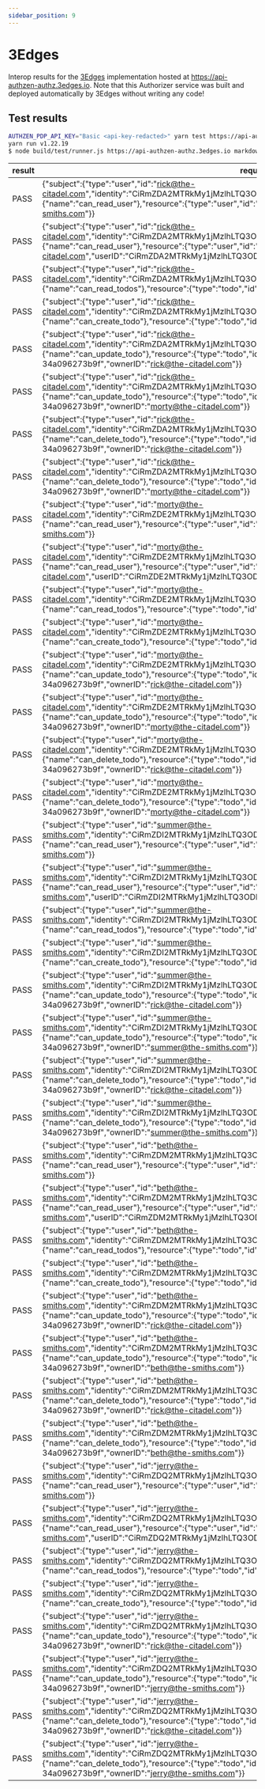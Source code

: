 ```yaml
---
sidebar_position: 9
---
```


# 3Edges

Interop results for the [3Edges](https://www.3edges.com/) implementation hosted at https://api-authzen-authz.3edges.io. Note that this Authorizer service was built and deployed automatically by 3Edges without writing any code!

## Test results

```bash
AUTHZEN_PDP_API_KEY="Basic <api-key-redacted>" yarn test https://api-authzen-authz.3edges.io markdown
yarn run v1.22.19
$ node build/test/runner.js https://api-authzen-authz.3edges.io markdown
```
result | request
--- | ---
PASS | {"subject":{"type":"user","id":"rick@the-citadel.com","identity":"CiRmZDA2MTRkMy1jMzlhLTQ3ODEtYjdiZC04Yjk2ZjVhNTEwMGQSBWxvY2Fs"},"action":{"name":"can_read_user"},"resource":{"type":"user","id":"beth@the-smiths.com","userID":"beth@the-smiths.com"}}
PASS | {"subject":{"type":"user","id":"rick@the-citadel.com","identity":"CiRmZDA2MTRkMy1jMzlhLTQ3ODEtYjdiZC04Yjk2ZjVhNTEwMGQSBWxvY2Fs"},"action":{"name":"can_read_user"},"resource":{"type":"user","id":"rick@the-citadel.com","userID":"CiRmZDA2MTRkMy1jMzlhLTQ3ODEtYjdiZC04Yjk2ZjVhNTEwMGQSBWxvY2Fs"}}
PASS | {"subject":{"type":"user","id":"rick@the-citadel.com","identity":"CiRmZDA2MTRkMy1jMzlhLTQ3ODEtYjdiZC04Yjk2ZjVhNTEwMGQSBWxvY2Fs"},"action":{"name":"can_read_todos"},"resource":{"type":"todo","id":"todo-1"}}
PASS | {"subject":{"type":"user","id":"rick@the-citadel.com","identity":"CiRmZDA2MTRkMy1jMzlhLTQ3ODEtYjdiZC04Yjk2ZjVhNTEwMGQSBWxvY2Fs"},"action":{"name":"can_create_todo"},"resource":{"type":"todo","id":"todo-1"}}
PASS | {"subject":{"type":"user","id":"rick@the-citadel.com","identity":"CiRmZDA2MTRkMy1jMzlhLTQ3ODEtYjdiZC04Yjk2ZjVhNTEwMGQSBWxvY2Fs"},"action":{"name":"can_update_todo"},"resource":{"type":"todo","id":"7240d0db-8ff0-41ec-98b2-34a096273b9f","ownerID":"rick@the-citadel.com"}}
PASS | {"subject":{"type":"user","id":"rick@the-citadel.com","identity":"CiRmZDA2MTRkMy1jMzlhLTQ3ODEtYjdiZC04Yjk2ZjVhNTEwMGQSBWxvY2Fs"},"action":{"name":"can_update_todo"},"resource":{"type":"todo","id":"7240d0db-8ff0-41ec-98b2-34a096273b9f","ownerID":"morty@the-citadel.com"}}
PASS | {"subject":{"type":"user","id":"rick@the-citadel.com","identity":"CiRmZDA2MTRkMy1jMzlhLTQ3ODEtYjdiZC04Yjk2ZjVhNTEwMGQSBWxvY2Fs"},"action":{"name":"can_delete_todo"},"resource":{"type":"todo","id":"7240d0db-8ff0-41ec-98b2-34a096273b9f","ownerID":"rick@the-citadel.com"}}
PASS | {"subject":{"type":"user","id":"rick@the-citadel.com","identity":"CiRmZDA2MTRkMy1jMzlhLTQ3ODEtYjdiZC04Yjk2ZjVhNTEwMGQSBWxvY2Fs"},"action":{"name":"can_delete_todo"},"resource":{"type":"todo","id":"7240d0db-8ff0-41ec-98b2-34a096273b9f","ownerID":"morty@the-citadel.com"}}
PASS | {"subject":{"type":"user","id":"morty@the-citadel.com","identity":"CiRmZDE2MTRkMy1jMzlhLTQ3ODEtYjdiZC04Yjk2ZjVhNTEwMGQSBWxvY2Fs"},"action":{"name":"can_read_user"},"resource":{"type":"user","id":"beth@the-smiths.com","userID":"beth@the-smiths.com"}}
PASS | {"subject":{"type":"user","id":"morty@the-citadel.com","identity":"CiRmZDE2MTRkMy1jMzlhLTQ3ODEtYjdiZC04Yjk2ZjVhNTEwMGQSBWxvY2Fs"},"action":{"name":"can_read_user"},"resource":{"type":"user","id":"morty@the-citadel.com","userID":"CiRmZDE2MTRkMy1jMzlhLTQ3ODEtYjdiZC04Yjk2ZjVhNTEwMGQSBWxvY2Fs"}}
PASS | {"subject":{"type":"user","id":"morty@the-citadel.com","identity":"CiRmZDE2MTRkMy1jMzlhLTQ3ODEtYjdiZC04Yjk2ZjVhNTEwMGQSBWxvY2Fs"},"action":{"name":"can_read_todos"},"resource":{"type":"todo","id":"todo-1"}}
PASS | {"subject":{"type":"user","id":"morty@the-citadel.com","identity":"CiRmZDE2MTRkMy1jMzlhLTQ3ODEtYjdiZC04Yjk2ZjVhNTEwMGQSBWxvY2Fs"},"action":{"name":"can_create_todo"},"resource":{"type":"todo","id":"todo-1"}}
PASS | {"subject":{"type":"user","id":"morty@the-citadel.com","identity":"CiRmZDE2MTRkMy1jMzlhLTQ3ODEtYjdiZC04Yjk2ZjVhNTEwMGQSBWxvY2Fs"},"action":{"name":"can_update_todo"},"resource":{"type":"todo","id":"7240d0db-8ff0-41ec-98b2-34a096273b9f","ownerID":"rick@the-citadel.com"}}
PASS | {"subject":{"type":"user","id":"morty@the-citadel.com","identity":"CiRmZDE2MTRkMy1jMzlhLTQ3ODEtYjdiZC04Yjk2ZjVhNTEwMGQSBWxvY2Fs"},"action":{"name":"can_update_todo"},"resource":{"type":"todo","id":"7240d0db-8ff0-41ec-98b2-34a096273b9f","ownerID":"morty@the-citadel.com"}}
PASS | {"subject":{"type":"user","id":"morty@the-citadel.com","identity":"CiRmZDE2MTRkMy1jMzlhLTQ3ODEtYjdiZC04Yjk2ZjVhNTEwMGQSBWxvY2Fs"},"action":{"name":"can_delete_todo"},"resource":{"type":"todo","id":"7240d0db-8ff0-41ec-98b2-34a096273b9f","ownerID":"rick@the-citadel.com"}}
PASS | {"subject":{"type":"user","id":"morty@the-citadel.com","identity":"CiRmZDE2MTRkMy1jMzlhLTQ3ODEtYjdiZC04Yjk2ZjVhNTEwMGQSBWxvY2Fs"},"action":{"name":"can_delete_todo"},"resource":{"type":"todo","id":"7240d0db-8ff0-41ec-98b2-34a096273b9f","ownerID":"morty@the-citadel.com"}}
PASS | {"subject":{"type":"user","id":"summer@the-smiths.com","identity":"CiRmZDI2MTRkMy1jMzlhLTQ3ODEtYjdiZC04Yjk2ZjVhNTEwMGQSBWxvY2Fs"},"action":{"name":"can_read_user"},"resource":{"type":"user","id":"beth@the-smiths.com","userID":"beth@the-smiths.com"}}
PASS | {"subject":{"type":"user","id":"summer@the-smiths.com","identity":"CiRmZDI2MTRkMy1jMzlhLTQ3ODEtYjdiZC04Yjk2ZjVhNTEwMGQSBWxvY2Fs"},"action":{"name":"can_read_user"},"resource":{"type":"user","id":"summer@the-smiths.com","userID":"CiRmZDI2MTRkMy1jMzlhLTQ3ODEtYjdiZC04Yjk2ZjVhNTEwMGQSBWxvY2Fs"}}
PASS | {"subject":{"type":"user","id":"summer@the-smiths.com","identity":"CiRmZDI2MTRkMy1jMzlhLTQ3ODEtYjdiZC04Yjk2ZjVhNTEwMGQSBWxvY2Fs"},"action":{"name":"can_read_todos"},"resource":{"type":"todo","id":"todo-1"}}
PASS | {"subject":{"type":"user","id":"summer@the-smiths.com","identity":"CiRmZDI2MTRkMy1jMzlhLTQ3ODEtYjdiZC04Yjk2ZjVhNTEwMGQSBWxvY2Fs"},"action":{"name":"can_create_todo"},"resource":{"type":"todo","id":"todo-1"}}
PASS | {"subject":{"type":"user","id":"summer@the-smiths.com","identity":"CiRmZDI2MTRkMy1jMzlhLTQ3ODEtYjdiZC04Yjk2ZjVhNTEwMGQSBWxvY2Fs"},"action":{"name":"can_update_todo"},"resource":{"type":"todo","id":"7240d0db-8ff0-41ec-98b2-34a096273b9f","ownerID":"rick@the-citadel.com"}}
PASS | {"subject":{"type":"user","id":"summer@the-smiths.com","identity":"CiRmZDI2MTRkMy1jMzlhLTQ3ODEtYjdiZC04Yjk2ZjVhNTEwMGQSBWxvY2Fs"},"action":{"name":"can_update_todo"},"resource":{"type":"todo","id":"7240d0db-8ff0-41ec-98b2-34a096273b9f","ownerID":"summer@the-smiths.com"}}
PASS | {"subject":{"type":"user","id":"summer@the-smiths.com","identity":"CiRmZDI2MTRkMy1jMzlhLTQ3ODEtYjdiZC04Yjk2ZjVhNTEwMGQSBWxvY2Fs"},"action":{"name":"can_delete_todo"},"resource":{"type":"todo","id":"7240d0db-8ff0-41ec-98b2-34a096273b9f","ownerID":"rick@the-citadel.com"}}
PASS | {"subject":{"type":"user","id":"summer@the-smiths.com","identity":"CiRmZDI2MTRkMy1jMzlhLTQ3ODEtYjdiZC04Yjk2ZjVhNTEwMGQSBWxvY2Fs"},"action":{"name":"can_delete_todo"},"resource":{"type":"todo","id":"7240d0db-8ff0-41ec-98b2-34a096273b9f","ownerID":"summer@the-smiths.com"}}
PASS | {"subject":{"type":"user","id":"beth@the-smiths.com","identity":"CiRmZDM2MTRkMy1jMzlhLTQ3ODEtYjdiZC04Yjk2ZjVhNTEwMGQSBWxvY2Fs"},"action":{"name":"can_read_user"},"resource":{"type":"user","id":"beth@the-smiths.com","userID":"beth@the-smiths.com"}}
PASS | {"subject":{"type":"user","id":"beth@the-smiths.com","identity":"CiRmZDM2MTRkMy1jMzlhLTQ3ODEtYjdiZC04Yjk2ZjVhNTEwMGQSBWxvY2Fs"},"action":{"name":"can_read_user"},"resource":{"type":"user","id":"beth@the-smiths.com","userID":"CiRmZDM2MTRkMy1jMzlhLTQ3ODEtYjdiZC04Yjk2ZjVhNTEwMGQSBWxvY2Fs"}}
PASS | {"subject":{"type":"user","id":"beth@the-smiths.com","identity":"CiRmZDM2MTRkMy1jMzlhLTQ3ODEtYjdiZC04Yjk2ZjVhNTEwMGQSBWxvY2Fs"},"action":{"name":"can_read_todos"},"resource":{"type":"todo","id":"todo-1"}}
PASS | {"subject":{"type":"user","id":"beth@the-smiths.com","identity":"CiRmZDM2MTRkMy1jMzlhLTQ3ODEtYjdiZC04Yjk2ZjVhNTEwMGQSBWxvY2Fs"},"action":{"name":"can_create_todo"},"resource":{"type":"todo","id":"todo-1"}}
PASS | {"subject":{"type":"user","id":"beth@the-smiths.com","identity":"CiRmZDM2MTRkMy1jMzlhLTQ3ODEtYjdiZC04Yjk2ZjVhNTEwMGQSBWxvY2Fs"},"action":{"name":"can_update_todo"},"resource":{"type":"todo","id":"7240d0db-8ff0-41ec-98b2-34a096273b9f","ownerID":"rick@the-citadel.com"}}
PASS | {"subject":{"type":"user","id":"beth@the-smiths.com","identity":"CiRmZDM2MTRkMy1jMzlhLTQ3ODEtYjdiZC04Yjk2ZjVhNTEwMGQSBWxvY2Fs"},"action":{"name":"can_update_todo"},"resource":{"type":"todo","id":"7240d0db-8ff0-41ec-98b2-34a096273b9f","ownerID":"beth@the-smiths.com"}}
PASS | {"subject":{"type":"user","id":"beth@the-smiths.com","identity":"CiRmZDM2MTRkMy1jMzlhLTQ3ODEtYjdiZC04Yjk2ZjVhNTEwMGQSBWxvY2Fs"},"action":{"name":"can_delete_todo"},"resource":{"type":"todo","id":"7240d0db-8ff0-41ec-98b2-34a096273b9f","ownerID":"rick@the-citadel.com"}}
PASS | {"subject":{"type":"user","id":"beth@the-smiths.com","identity":"CiRmZDM2MTRkMy1jMzlhLTQ3ODEtYjdiZC04Yjk2ZjVhNTEwMGQSBWxvY2Fs"},"action":{"name":"can_delete_todo"},"resource":{"type":"todo","id":"7240d0db-8ff0-41ec-98b2-34a096273b9f","ownerID":"beth@the-smiths.com"}}
PASS | {"subject":{"type":"user","id":"jerry@the-smiths.com","identity":"CiRmZDQ2MTRkMy1jMzlhLTQ3ODEtYjdiZC04Yjk2ZjVhNTEwMGQSBWxvY2Fs"},"action":{"name":"can_read_user"},"resource":{"type":"user","id":"beth@the-smiths.com","userID":"beth@the-smiths.com"}}
PASS | {"subject":{"type":"user","id":"jerry@the-smiths.com","identity":"CiRmZDQ2MTRkMy1jMzlhLTQ3ODEtYjdiZC04Yjk2ZjVhNTEwMGQSBWxvY2Fs"},"action":{"name":"can_read_user"},"resource":{"type":"user","id":"jerry@the-smiths.com","userID":"CiRmZDQ2MTRkMy1jMzlhLTQ3ODEtYjdiZC04Yjk2ZjVhNTEwMGQSBWxvY2Fs"}}
PASS | {"subject":{"type":"user","id":"jerry@the-smiths.com","identity":"CiRmZDQ2MTRkMy1jMzlhLTQ3ODEtYjdiZC04Yjk2ZjVhNTEwMGQSBWxvY2Fs"},"action":{"name":"can_read_todos"},"resource":{"type":"todo","id":"todo-1"}}
PASS | {"subject":{"type":"user","id":"jerry@the-smiths.com","identity":"CiRmZDQ2MTRkMy1jMzlhLTQ3ODEtYjdiZC04Yjk2ZjVhNTEwMGQSBWxvY2Fs"},"action":{"name":"can_create_todo"},"resource":{"type":"todo","id":"todo-1"}}
PASS | {"subject":{"type":"user","id":"jerry@the-smiths.com","identity":"CiRmZDQ2MTRkMy1jMzlhLTQ3ODEtYjdiZC04Yjk2ZjVhNTEwMGQSBWxvY2Fs"},"action":{"name":"can_update_todo"},"resource":{"type":"todo","id":"7240d0db-8ff0-41ec-98b2-34a096273b9f","ownerID":"rick@the-citadel.com"}}
PASS | {"subject":{"type":"user","id":"jerry@the-smiths.com","identity":"CiRmZDQ2MTRkMy1jMzlhLTQ3ODEtYjdiZC04Yjk2ZjVhNTEwMGQSBWxvY2Fs"},"action":{"name":"can_update_todo"},"resource":{"type":"todo","id":"7240d0db-8ff0-41ec-98b2-34a096273b9f","ownerID":"jerry@the-smiths.com"}}
PASS | {"subject":{"type":"user","id":"jerry@the-smiths.com","identity":"CiRmZDQ2MTRkMy1jMzlhLTQ3ODEtYjdiZC04Yjk2ZjVhNTEwMGQSBWxvY2Fs"},"action":{"name":"can_delete_todo"},"resource":{"type":"todo","id":"7240d0db-8ff0-41ec-98b2-34a096273b9f","ownerID":"rick@the-citadel.com"}}
PASS | {"subject":{"type":"user","id":"jerry@the-smiths.com","identity":"CiRmZDQ2MTRkMy1jMzlhLTQ3ODEtYjdiZC04Yjk2ZjVhNTEwMGQSBWxvY2Fs"},"action":{"name":"can_delete_todo"},"resource":{"type":"todo","id":"7240d0db-8ff0-41ec-98b2-34a096273b9f","ownerID":"jerry@the-smiths.com"}}